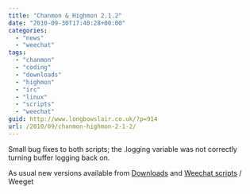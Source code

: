 ```yaml
---
title: "Chanmon & Highmon 2.1.2"
date: "2010-09-30T17:40:28+00:00"
categories: 
  - "news"
  - "weechat"
tags: 
  - "chanmon"
  - "coding"
  - "downloads"
  - "highmon"
  - "irc"
  - "linux"
  - "scripts"
  - "weechat"
guid: http://www.longbowslair.co.uk/?p=914
url: /2010/09/chanmon-highmon-2-1-2/
---
```


Small bug fixes to both scripts; the .logging variable was not correctly turning buffer logging back on.

As usual new versions available from [Downloads](/downloads/) and [Weechat scripts](http://www.weechat.org/scripts/) / Weeget
